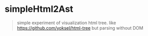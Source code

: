 # simpleHtml2Ast
> simple experiment of visualization html tree. like https://github.com/yoksel/html-tree but parsing without DOM

